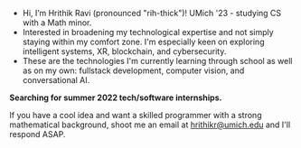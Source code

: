 - Hi, I’m Hrithik Ravi (pronounced "rih-thick")! UMich '23 - studying CS with a Math minor.
- Interested in broadening my technological expertise and not simply staying within my comfort zone. I'm especially keen on exploring intelligent systems, XR, blockchain, and cybersecurity. 
- These are the technologies I'm currently learning through school as well as on my own: fullstack development, computer vision, and conversational AI. 

**Searching for summer 2022 tech/software internships.**

If you have a cool idea and want a skilled programmer with a strong mathematical background, shoot me an email at hrithikr@umich.edu and I'll respond ASAP.

<!---
hrithr/hrithr is a ✨ special ✨ repository because its `README.md` (this file) appears on your GitHub profile.
You can click the Preview link to take a look at your changes.
--->
